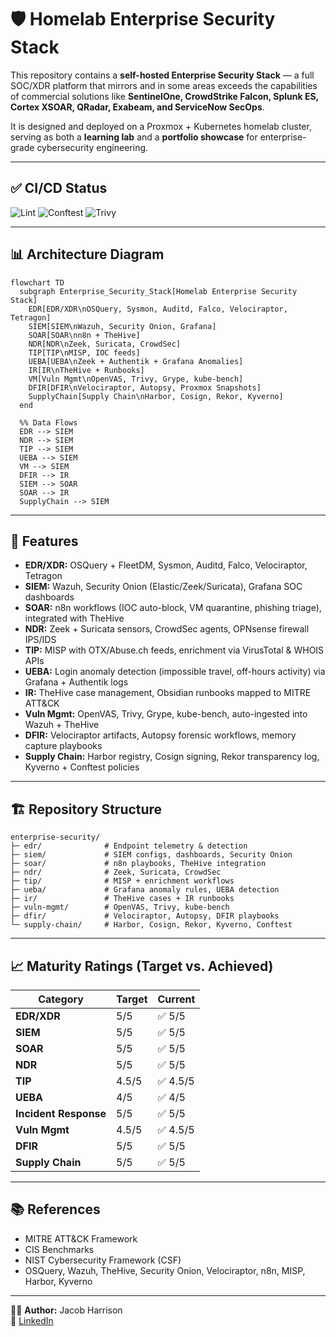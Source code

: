 # 🛡️ Homelab Enterprise Security Stack

This repository contains a **self-hosted Enterprise Security Stack** — a full SOC/XDR platform that mirrors and in some areas exceeds the capabilities of commercial solutions like **SentinelOne, CrowdStrike Falcon, Splunk ES, Cortex XSOAR, QRadar, Exabeam, and ServiceNow SecOps**.

It is designed and deployed on a Proxmox + Kubernetes homelab cluster, serving as both a **learning lab** and a **portfolio showcase** for enterprise-grade cybersecurity engineering.

---

## ✅ CI/CD Status

![Lint](https://github.com/jharr665/Homelab-Enterprise-Security-Stack/actions/workflows/lint.yml/badge.svg)
![Conftest](https://github.com/jharr665/Homelab-Enterprise-Security-Stack/actions/workflows/conftest.yml/badge.svg)
![Trivy](https://github.com/jharr665/Homelab-Enterprise-Security-Stack/actions/workflows/trivy.yml/badge.svg)

---

## 📊 Architecture Diagram

```mermaid
flowchart TD
  subgraph Enterprise_Security_Stack[Homelab Enterprise Security Stack]
    EDR[EDR/XDR\nOSQuery, Sysmon, Auditd, Falco, Velociraptor, Tetragon]
    SIEM[SIEM\nWazuh, Security Onion, Grafana]
    SOAR[SOAR\nn8n + TheHive]
    NDR[NDR\nZeek, Suricata, CrowdSec]
    TIP[TIP\nMISP, IOC feeds]
    UEBA[UEBA\nZeek + Authentik + Grafana Anomalies]
    IR[IR\nTheHive + Runbooks]
    VM[Vuln Mgmt\nOpenVAS, Trivy, Grype, kube-bench]
    DFIR[DFIR\nVelociraptor, Autopsy, Proxmox Snapshots]
    SupplyChain[Supply Chain\nHarbor, Cosign, Rekor, Kyverno]
  end

  %% Data Flows
  EDR --> SIEM
  NDR --> SIEM
  TIP --> SIEM
  UEBA --> SIEM
  VM --> SIEM
  DFIR --> IR
  SIEM --> SOAR
  SOAR --> IR
  SupplyChain --> SIEM
```

---

## 🚀 Features

- **EDR/XDR:** OSQuery + FleetDM, Sysmon, Auditd, Falco, Velociraptor, Tetragon  
- **SIEM:** Wazuh, Security Onion (Elastic/Zeek/Suricata), Grafana SOC dashboards  
- **SOAR:** n8n workflows (IOC auto-block, VM quarantine, phishing triage), integrated with TheHive  
- **NDR:** Zeek + Suricata sensors, CrowdSec agents, OPNsense firewall IPS/IDS  
- **TIP:** MISP with OTX/Abuse.ch feeds, enrichment via VirusTotal & WHOIS APIs  
- **UEBA:** Login anomaly detection (impossible travel, off-hours activity) via Grafana + Authentik logs  
- **IR:** TheHive case management, Obsidian runbooks mapped to MITRE ATT&CK  
- **Vuln Mgmt:** OpenVAS, Trivy, Grype, kube-bench, auto-ingested into Wazuh + TheHive  
- **DFIR:** Velociraptor artifacts, Autopsy forensic workflows, memory capture playbooks  
- **Supply Chain:** Harbor registry, Cosign signing, Rekor transparency log, Kyverno + Conftest policies  

---

## 🏗️ Repository Structure

```
enterprise-security/
├─ edr/              # Endpoint telemetry & detection
├─ siem/             # SIEM configs, dashboards, Security Onion
├─ soar/             # n8n playbooks, TheHive integration
├─ ndr/              # Zeek, Suricata, CrowdSec
├─ tip/              # MISP + enrichment workflows
├─ ueba/             # Grafana anomaly rules, UEBA detection
├─ ir/               # TheHive cases + IR runbooks
├─ vuln-mgmt/        # OpenVAS, Trivy, kube-bench
├─ dfir/             # Velociraptor, Autopsy, DFIR playbooks
└─ supply-chain/     # Harbor, Cosign, Rekor, Kyverno, Conftest
```

---

## 📈 Maturity Ratings (Target vs. Achieved)

| Category             | Target | Current |
|----------------------|--------|---------|
| **EDR/XDR**          | 5/5    | ✅ 5/5 |
| **SIEM**             | 5/5    | ✅ 5/5 |
| **SOAR**             | 5/5    | ✅ 5/5 |
| **NDR**              | 5/5    | ✅ 5/5 |
| **TIP**              | 4.5/5  | ✅ 4.5/5 |
| **UEBA**             | 4/5    | ✅ 4/5 |
| **Incident Response**| 5/5    | ✅ 5/5 |
| **Vuln Mgmt**        | 4.5/5  | ✅ 4.5/5 |
| **DFIR**             | 5/5    | ✅ 5/5 |
| **Supply Chain**     | 5/5    | ✅ 5/5 |

---

## 📚 References

- MITRE ATT&CK Framework  
- CIS Benchmarks  
- NIST Cybersecurity Framework (CSF)  
- OSQuery, Wazuh, TheHive, Security Onion, Velociraptor, n8n, MISP, Harbor, Kyverno  

---

👨‍💻 **Author:** Jacob Harrison  
🔗 [LinkedIn](https://www.linkedin.com/in/jacob-harrison-bb4871153)  

